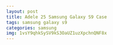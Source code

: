 ```yaml
---
layout: post
title: Adele 25 Samsung Galaxy S9 Case
tags: samsung galaxy s9
categories: samsung
img: 1vsY9qhkSySV9kS3OaUZ1uzXpchnQNF8x
---
```

